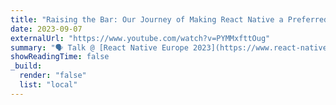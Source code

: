 ```yaml
---
title: "Raising the Bar: Our Journey of Making React Native a Preferred Choice"
date: 2023-09-07
externalUrl: "https://www.youtube.com/watch?v=PYMMxfttOug"
summary: "🗣 Talk @ [React Native Europe 2023](https://www.react-native.eu) - [slides](https://speakerdeck.com/kelset/raising-the-bar-our-journey-of-making-react-native-a-preferred-choice) - with [Tommy Nguyen](https://elk.zone/mastodon.online/@tido@hachyderm.io)"
showReadingTime: false
_build:
  render: "false"
  list: "local"
---
```

